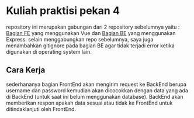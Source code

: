 # Kuliah praktisi pekan 4

repository ini merupakan gabungan dari 2 repository sebelumnya yaitu : [Bagian FE](https://github.com/askarhabibulloh/pekanKedua) yang menggunakan Vue dan [Bagian BE](https://github.com/askarhabibulloh/pekanKetiga) yang menggunakan Express. selain menggabungkan repo sebelumnya, saya juga menambahkan gitignore pada bagian BE agar tidak terjadi error ketika digunakan di operating system lain.

## Cara Kerja

sederhananya bagian FrontEnd akan mengirim request ke BackEnd berupa username dan password kemudian akan dicocokkan dengan data yang ada di BackEnd (untuk saat ini belum menggunakan database). BackEnd akan memberikan respon apakah data sesuai atau tidak ke FrontEnd untuk ditindaklanjuti oleh FrontEnd.
